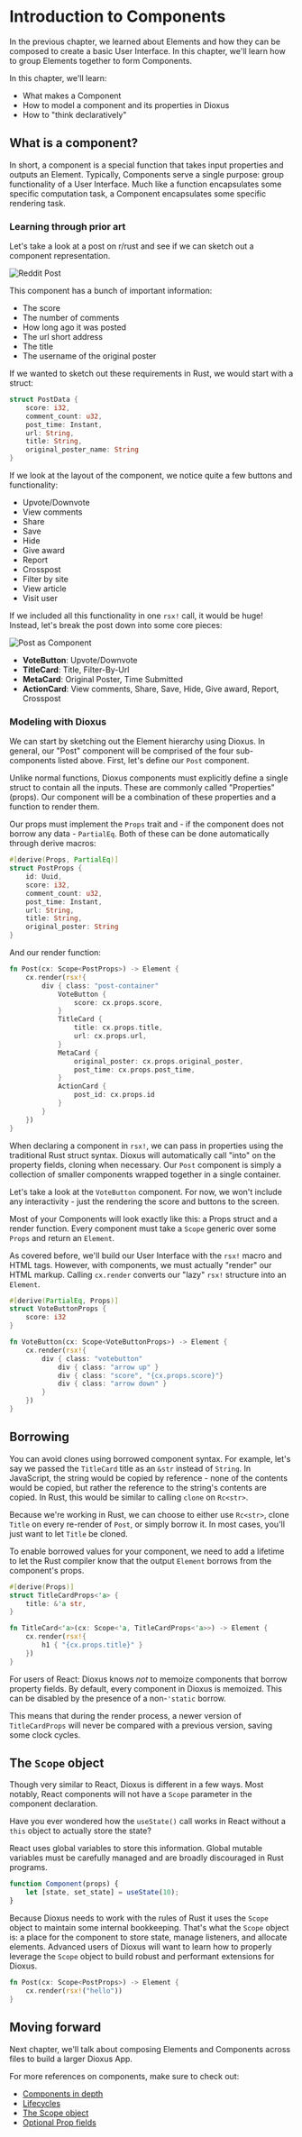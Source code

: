 # Introduction to Components

In the previous chapter, we learned about Elements and how they can be composed to create a basic User Interface. In this chapter, we'll learn how to group Elements together to form Components.

In this chapter, we'll learn:
- What makes a Component 
- How to model a component and its properties in Dioxus 
- How to "think declaratively"

## What is a component?

In short, a component is a special function that takes input properties and outputs an Element. Typically, Components serve a single purpose: group functionality of a User Interface. Much like a function encapsulates some specific computation task, a Component encapsulates some specific rendering task.

### Learning through prior art

Let's take a look at a post on r/rust and see if we can sketch out a component representation.

![Reddit Post](../images/reddit_post.png)

This component has a bunch of important information:

- The score
- The number of comments
- How long ago it was posted
- The url short address
- The title
- The username of the original poster

If we wanted to sketch out these requirements in Rust, we would start with a struct:

```rust
struct PostData {
    score: i32,
    comment_count: u32,
    post_time: Instant,
    url: String,
    title: String,
    original_poster_name: String
}
```

If we look at the layout of the component, we notice quite a few buttons and functionality:

- Upvote/Downvote
- View comments
- Share
- Save
- Hide
- Give award
- Report
- Crosspost
- Filter by site
- View article
- Visit user 

If we included all this functionality in one `rsx!` call, it would be huge! Instead, let's break the post down into some core pieces:

![Post as Component](../images/reddit_post_components.png)

- **VoteButton**: Upvote/Downvote
- **TitleCard**: Title, Filter-By-Url
- **MetaCard**: Original Poster, Time Submitted
- **ActionCard**: View comments, Share, Save, Hide, Give award, Report, Crosspost

### Modeling with Dioxus

We can start by sketching out the Element hierarchy using Dioxus. In general, our "Post" component will be comprised of the four sub-components listed above. First, let's define our `Post` component.

Unlike normal functions, Dioxus components must explicitly define a single struct to contain all the inputs. These are commonly called "Properties" (props). Our component will be a combination of these properties and a function to render them.

Our props must implement the `Props` trait and - if the component does not borrow any data - `PartialEq`. Both of these can be done automatically through derive macros:
```rust
#[derive(Props, PartialEq)]
struct PostProps {
    id: Uuid,
    score: i32,
    comment_count: u32,
    post_time: Instant,
    url: String,
    title: String,
    original_poster: String
}
```

And our render function:
```rust
fn Post(cx: Scope<PostProps>) -> Element {
    cx.render(rsx!{
        div { class: "post-container"
            VoteButton {
                score: cx.props.score,
            }
            TitleCard {
                title: cx.props.title,
                url: cx.props.url,
            }
            MetaCard {
                original_poster: cx.props.original_poster,
                post_time: cx.props.post_time,
            }
            ActionCard {
                post_id: cx.props.id
            }
        }
    })
}
```

When declaring a component in `rsx!`, we can pass in properties using the traditional Rust struct syntax. Dioxus will automatically call "into" on the property fields, cloning when necessary. Our `Post` component is simply a collection of smaller components wrapped together in a single container.

Let's take a look at the `VoteButton` component. For now, we won't include any interactivity - just the rendering the score and buttons to the screen.

Most of your Components will look exactly like this: a Props struct and a render function. Every component must take a `Scope` generic over some `Props` and return an `Element`.

As covered before, we'll build our User Interface with the `rsx!` macro and HTML tags. However, with components, we must actually "render" our HTML markup. Calling `cx.render` converts our "lazy" `rsx!` structure into an `Element`. 

```rust
#[derive(PartialEq, Props)]
struct VoteButtonProps {
    score: i32
}

fn VoteButton(cx: Scope<VoteButtonProps>) -> Element {
    cx.render(rsx!{
        div { class: "votebutton"
            div { class: "arrow up" }
            div { class: "score", "{cx.props.score}"}
            div { class: "arrow down" }
        }
    })
}
```

## Borrowing

You can avoid clones using borrowed component syntax. For example, let's say we passed the `TitleCard` title as an `&str` instead of `String`. In JavaScript, the string would be copied by reference - none of the contents would be copied, but rather the reference to the string's contents are copied. In Rust, this would be similar to calling `clone` on `Rc<str>`.

Because we're working in Rust, we can choose to either use `Rc<str>`, clone `Title` on every re-render of `Post`, or simply borrow it. In most cases, you'll just want to let `Title` be cloned. 

To enable borrowed values for your component, we need to add a lifetime to let the Rust compiler know that the output `Element` borrows from the component's props.

```rust
#[derive(Props)]
struct TitleCardProps<'a> {
    title: &'a str,
}

fn TitleCard<'a>(cx: Scope<'a, TitleCardProps<'a>>) -> Element {
    cx.render(rsx!{
        h1 { "{cx.props.title}" }
    })
}   
```

For users of React: Dioxus knows *not* to memoize components that borrow property fields. By default, every component in Dioxus is memoized. This can be disabled by the presence of a non-`'static` borrow.

This means that during the render process, a newer version of `TitleCardProps` will never be compared with a previous version, saving some clock cycles.

## The `Scope` object

Though very similar to React, Dioxus is different in a few ways. Most notably, React components will not have a `Scope` parameter in the component declaration. 

Have you ever wondered how the `useState()` call works in React without a `this` object to actually store the state? 

React uses global variables to store this information. Global mutable variables must be carefully managed and are broadly discouraged in Rust programs.

```javascript
function Component(props) {
    let [state, set_state] = useState(10);
}
```


Because Dioxus needs to work with the rules of Rust it uses the `Scope` object to maintain some internal bookkeeping. That's what the `Scope` object is: a place for the component to store state, manage listeners, and allocate elements. Advanced users of Dioxus will want to learn how to properly leverage the `Scope` object to build robust and performant extensions for Dioxus.

```rust
fn Post(cx: Scope<PostProps>) -> Element {
    cx.render(rsx!("hello"))
}
```
## Moving forward

Next chapter, we'll talk about composing Elements and Components across files to build a larger Dioxus App.

For more references on components, make sure to check out:

- [Components in depth]()
- [Lifecycles]()
- [The Scope object]()
- [Optional Prop fields]()

